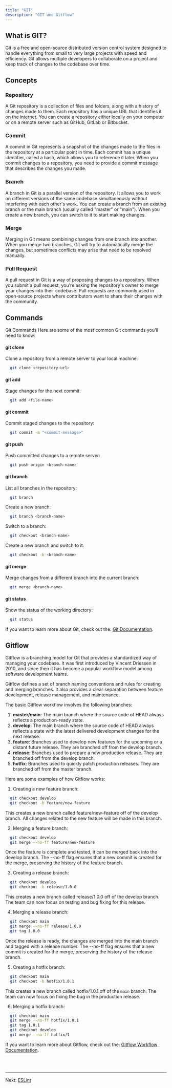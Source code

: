 ```yaml
---
title: "GIT"
description: "GIT and Gitflow"
---
```


## What is GIT?
Git is a free and open-source distributed version control system designed to handle everything from small to very large projects with speed and efficiency. Git allows multiple developers to collaborate on a project and keep track of changes to the codebase over time.

## Concepts

### Repository
A Git repository is a collection of files and folders, along with a history of changes made to them. Each repository has a unique URL that identifies it on the internet. You can create a repository either locally on your computer or on a remote server such as GitHub, GitLab or Bitbucket.

### Commit
A commit in Git represents a snapshot of the changes made to the files in the repository at a particular point in time. Each commit has a unique identifier, called a hash, which allows you to reference it later. When you commit changes to a repository, you need to provide a commit message that describes the changes you made.

### Branch
A branch in Git is a parallel version of the repository. It allows you to work on different versions of the same codebase simultaneously without interfering with each other's work. You can create a branch from an existing branch or the main branch (usually called "master" or "main"). When you create a new branch, you can switch to it to start making changes.

### Merge
Merging in Git means combining changes from one branch into another. When you merge two branches, Git will try to automatically merge the changes, but sometimes conflicts may arise that need to be resolved manually.

### Pull Request
A pull request in Git is a way of proposing changes to a repository. When you submit a pull request, you're asking the repository's owner to merge your changes into their codebase. Pull requests are commonly used in open-source projects where contributors want to share their changes with the community.

## Commands
Git Commands
Here are some of the most common Git commands you'll need to know:

#### git clone
Clone a repository from a remote server to your local machine:
  
```bash
  git clone <repository-url>
```
#### git add
Stage changes for the next commit:
```bash
  git add <file-name>
```
#### git commit
Commit staged changes to the repository:
```bash
  git commit -m "<commit-message>"
```
#### git push
Push committed changes to a remote server:
```bash
  git push origin <branch-name>
```
#### git branch
List all branches in the repository:
```bash
  git branch
```
Create a new branch:
```bash
  git branch <branch-name>
```
Switch to a branch:
```bash
  git checkout <branch-name>
```
Create a new branch and switch to it:
```bash
  git checkout -b <branch-name>
```
#### git merge
Merge changes from a different branch into the current branch:
```bash
  git merge <branch-name>
```
#### git status
Show the status of the working directory:
```bash
  git status
```

If you want to learn more about Git, check out the: <a href="https://www.atlassian.com/git/tutorials/what-is-version-control" target="_blank">Git Documentation</a>.

## Gitflow
Gitflow is a branching model for Git that provides a standardized way of managing your codebase. It was first introduced by Vincent Driessen in 2010, and since then it has become a popular workflow model among software development teams.

Gitflow defines a set of branch naming conventions and rules for creating and merging branches. It also provides a clear separation between feature development, release management, and maintenance.

The basic Gitflow workflow involves the following branches:

1. **master/main**: The main branch where the source code of HEAD always reflects a production-ready state.
2. **develop**: The main branch where the source code of HEAD always reflects a state with the latest delivered development changes for the next release.
3. **feature**: Branches used to develop new features for the upcoming or a distant future release. They are branched off from the develop branch.
4. **release**: Branches used to prepare a new production release. They are branched off from the develop branch.
5. **hotfix**: Branches used to quickly patch production releases. They are branched off from the master branch.

Here are some examples of how Gitflow works:

1. Creating a new feature branch:
```bash
  git checkout develop
  git checkout -b feature/new-feature
```
This creates a new branch called feature/new-feature off of the develop branch. All changes related to the new feature will be made in this branch.

2. Merging a feature branch:
```bash
  git checkout develop
  git merge --no-ff feature/new-feature
```
Once the feature is complete and tested, it can be merged back into the develop branch. The --no-ff flag ensures that a new commit is created for the merge, preserving the history of the feature branch.

3. Creating a release branch:
```bash
  git checkout develop
  git checkout -b release/1.0.0
```
This creates a new branch called release/1.0.0 off of the develop branch. The team can now focus on testing and bug fixing for this release.

4. Merging a release branch:
```bash
  git checkout main
  git merge --no-ff release/1.0.0
  git tag 1.0.0
```
Once the release is ready, the changes are merged into the main branch and tagged with a release number. The --no-ff flag ensures that a new commit is created for the merge, preserving the history of the release branch.

5. Creating a hotfix branch:
```bash
  git checkout main
  git checkout -b hotfix/1.0.1
```
This creates a new branch called hotfix/1.0.1 off of the `main` branch. The team can now focus on fixing the bug in the production release.

6. Merging a hotfix branch:
```bash
  git checkout main
  git merge --no-ff hotfix/1.0.1
  git tag 1.0.1
  git checkout develop
  git merge --no-ff hotfix/1
```

If you want to learn more about Gitflow, check out the: <a href="https://www.atlassian.com/git/tutorials/comparing-workflows/gitflow-workflow" target="_blank">Gitflow Workflow Documentation</a>.

<br /><br />
***
Next: [ESLint](/en/eslint)